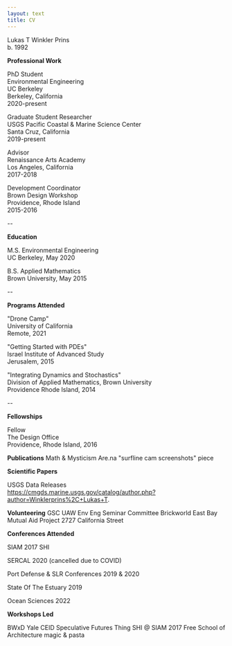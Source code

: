 ```yaml
---
layout: text
title: CV
---
```


Lukas T Winkler Prins <br />
b. 1992

**Professional Work**

PhD Student <br />
Environmental Engineering<br />
UC Berkeley <br />
Berkeley, California <br />
2020-present<br />

Graduate Student Researcher<br />
USGS Pacific Coastal & Marine Science Center<br />
Santa Cruz, California<br />
2019-present<br />

Advisor<br />
Renaissance Arts Academy<br />
Los Angeles, California<br />
2017-2018<br />

Development Coordinator<br />
Brown Design Workshop<br />
Providence, Rhode Island<br />
2015-2016<br />

--

**Education**

M.S. Environmental Engineering<br />
UC Berkeley, May 2020<br />

B.S. Applied Mathematics<br />
Brown University, May 2015<br />

--

**Programs Attended**

"Drone Camp"<br />
University of California<br />
Remote, 2021<br />

"Getting Started with PDEs"<br />
Israel Institute of Advanced Study<br />
Jerusalem, 2015<br />

"Integrating Dynamics and Stochastics"<br />
Division of Applied Mathematics, Brown University<br />
Providence Rhode Island, 2014<br />

--

**Fellowships**

Fellow<br />
The Design Office<br />
Providence, Rhode Island, 2016<br />

**Publications**
Math & Mysticism
Are.na "surfline cam screenshots" piece

**Scientific Papers**

USGS Data Releases<br />
https://cmgds.marine.usgs.gov/catalog/author.php?author=Winklerprins%2C+Lukas+T.



**Volunteering**
GSC
UAW
Env Eng Seminar Committee
Brickworld
East Bay Mutual Aid Project
2727 California Street

**Conferences Attended**

SIAM 2017 SHI

SERCAL 2020 (cancelled due to COVID)

Port Defense & SLR Conferences 2019 & 2020

State Of The Estuary 2019

Ocean Sciences 2022

**Workshops Led**

BWxD
Yale CEID
Speculative Futures Thing
SHI @ SIAM 2017
Free School of Architecture
magic & pasta
